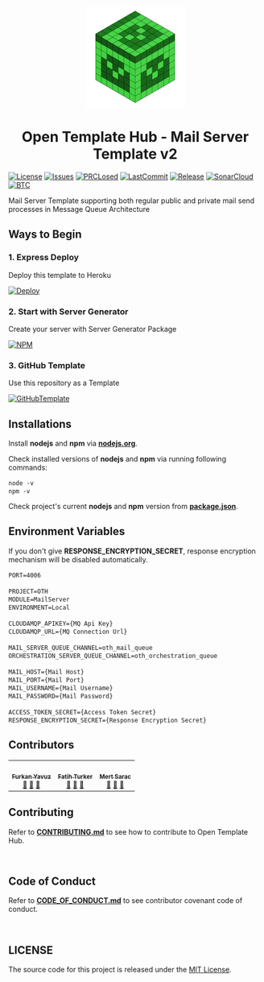 <p align="center">
   <a href="https://opentemplatehub.com">
    <img src="https://raw.githubusercontent.com/open-template-hub/open-template-hub.github.io/master/assets/logo/server/mail-server-logo.png" alt="Logo" width=200>
  </a>
</p>

<h1 align="center">
Open Template Hub - Mail Server Template v2
</h1>

[![License](https://img.shields.io/github/license/open-template-hub/mail-server-template?color=43b043&style=for-the-badge)](LICENSE)
[![Issues](https://img.shields.io/github/issues/open-template-hub/mail-server-template?color=43b043&style=for-the-badge)](https://github.com/open-template-hub/mail-server-template/issues)
[![PRCLosed](https://img.shields.io/github/issues-pr-closed-raw/open-template-hub/mail-server-template?color=43b043&style=for-the-badge)](https://github.com/open-template-hub/mail-server-template/pulls?q=is%3Apr+is%3Aclosed)
[![LastCommit](https://img.shields.io/github/last-commit/open-template-hub/mail-server-template?color=43b043&style=for-the-badge)](https://github.com/open-template-hub/mail-server-template/commits/master)
[![Release](https://img.shields.io/github/release/open-template-hub/mail-server-template?include_prereleases&color=43b043&style=for-the-badge)](https://github.com/open-template-hub/mail-server-template/releases)
[![SonarCloud](https://img.shields.io/sonar/quality_gate/open-template-hub_mail-server-template?server=https%3A%2F%2Fsonarcloud.io&label=Sonar%20Cloud&style=for-the-badge&logo=sonarcloud)](https://sonarcloud.io/dashboard?id=open-template-hub_mail-server-template)
[![BTC](https://img.shields.io/badge/Donate-BTC-ORANGE?color=F5922F&style=for-the-badge&logo=bitcoin)](https://commerce.coinbase.com/checkout/8313af5f-de48-498d-b2cb-d98819ca7d5e)

Mail Server Template supporting both regular public and private mail send processes in Message Queue Architecture

## Ways to Begin

### 1. Express Deploy

Deploy this template to Heroku

[![Deploy](https://img.shields.io/badge/Deploy_to-Heroku-7056bf.svg?style=for-the-badge&logo=heroku)](https://heroku.com/deploy?template=https://github.com/open-template-hub/mail-server-template)

### 2. Start with Server Generator

Create your server with Server Generator Package

[![NPM](https://img.shields.io/badge/NPM-server_generator-cb3837.svg?style=for-the-badge&logo=npm)](https://www.npmjs.com/package/@open-template-hub/server-generator)

### 3. GitHub Template

Use this repository as a Template

[![GitHubTemplate](https://img.shields.io/badge/GitHub-Template-24292e.svg?style=for-the-badge&logo=github)](https://github.com/open-template-hub/mail-server-template/generate)

## Installations

Install **nodejs** and **npm** via **[nodejs.org](https://nodejs.org)**.

Check installed versions of **nodejs** and **npm** via running following commands:

```
node -v
npm -v
```

Check project's current **nodejs** and **npm** version from **[package.json](package.json)**.

## Environment Variables

If you don't give **RESPONSE_ENCRYPTION_SECRET**, response encryption mechanism will be disabled automatically.

``` applescript
PORT=4006

PROJECT=OTH
MODULE=MailServer
ENVIRONMENT=Local

CLOUDAMQP_APIKEY={MQ Api Key}
CLOUDAMQP_URL={MQ Connection Url}

MAIL_SERVER_QUEUE_CHANNEL=oth_mail_queue
ORCHESTRATION_SERVER_QUEUE_CHANNEL=oth_orchestration_queue
    
MAIL_HOST={Mail Host}
MAIL_PORT={Mail Port}
MAIL_USERNAME={Mail Username}
MAIL_PASSWORD={Mail Password}
    
ACCESS_TOKEN_SECRET={Access Token Secret}
RESPONSE_ENCRYPTION_SECRET={Response Encryption Secret}
```

## Contributors

<!-- ALL-CONTRIBUTORS-LIST:START - Do not remove or modify this section -->
<!-- prettier-ignore-start -->
<!-- markdownlint-disable -->
<table>
  <tr>
    <td align="center"><a href="https://github.com/furknyavuz"><img src="https://avatars0.githubusercontent.com/u/2248168?s=460&u=435ef6ade0785a7a135ce56cae751fb3ade1d126&v=4" width="100px;" alt=""/><br /><sub><b>Furkan Yavuz</b></sub></a><br /><a href="https://github.com/open-template-hub/mail-server-template/issues/created_by/furknyavuz" title="Answering Questions">💬</a> <a href="https://github.com/open-template-hub/mail-server-template/commits?author=furknyavuz" title="Documentation">📖</a> <a href="https://github.com/open-template-hub/mail-server-template/pulls?q=is%3Apr+reviewed-by%3Afurknyavuz" title="Reviewed Pull Requests">👀</a></td>
    <td align="center"><a href="https://github.com/fatihturker"><img src="https://avatars1.githubusercontent.com/u/2202179?s=460&u=261b1129e7106c067783cb022ab9999aad833bdc&v=4" width="100px;" alt=""/><br /><sub><b>Fatih Turker</b></sub></a><br /><a href="https://github.com/open-template-hub/mail-server-template/issues/created_by/fatihturker" title="Answering Questions">💬</a> <a href="https://github.com/open-template-hub/mail-server-template/commits?author=fatihturker" title="Documentation">📖</a> <a href="https://github.com/open-template-hub/mail-server-template/pulls?q=is%3Apr+reviewed-by%3Afatihturker" title="Reviewed Pull Requests">👀</a></td>
    <td align="center"><a href="https://github.com/mertlsarac"><img src="https://avatars1.githubusercontent.com/u/38442589?s=400&u=aa3cda11724fc297a0bfa6beb35c9be81687cf3c&v=4" width="100px;" alt=""/><br /><sub><b>Mert Sarac</b></sub></a><br /><a href="https://github.com/open-template-hub/mail-server-template/issues/created_by/mertlsarac" title="Answering Questions">💬</a> <a href="https://github.com/open-template-hub/mail-server-template/commits?author=mertlsarac" title="Documentation">📖</a> <a href="https://github.com/open-template-hub/mail-server-template/pulls?q=is%3Apr+reviewed-by%3Amertlsarac" title="Reviewed Pull Requests">👀</a></td>
  </tr>
</table>

<!-- markdownlint-enable -->
<!-- prettier-ignore-end -->
<!-- ALL-CONTRIBUTORS-LIST:END -->

## Contributing

Refer to **[CONTRIBUTING.md](https://github.com/open-template-hub/.github/blob/master/docs/CONTRIBUTING.md)** to see how to contribute to Open Template Hub.

<br/>

## Code of Conduct

Refer to **[CODE_OF_CONDUCT.md](https://github.com/open-template-hub/.github/blob/master/docs/CODE_OF_CONDUCT.md)** to see contributor covenant code of conduct.

<br/>

## LICENSE

The source code for this project is released under the [MIT License](LICENSE).
